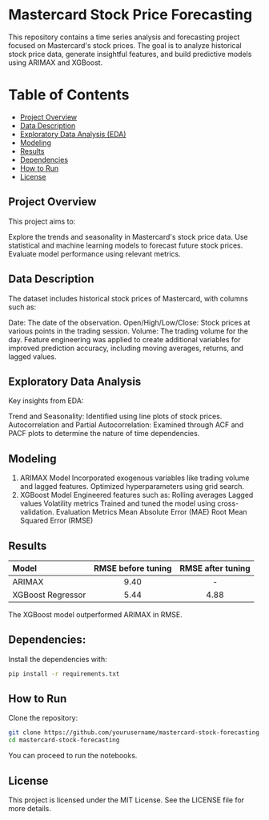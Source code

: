 # Mastercard Stock Price Forecasting

This repository contains a time series analysis and forecasting project focused on Mastercard's stock prices. The goal is to analyze historical stock price data, generate insightful features, and build predictive models using ARIMAX and XGBoost.

# Table of Contents

- [Project Overview](#project-overview)
- [Data Description](#data-description)
- [Exploratory Data Analysis (EDA)](#exploratory-data-analysis)
- [Modeling](#modeling)
- [Results](#results)
- [Dependencies](#dependencies)
- [How to Run](#how-to-run)
- [License](#license)

## Project Overview

This project aims to:

Explore the trends and seasonality in Mastercard's stock price data.
Use statistical and machine learning models to forecast future stock prices.
Evaluate model performance using relevant metrics.

## Data Description

The dataset includes historical stock prices of Mastercard, with columns such as:

Date: The date of the observation.
Open/High/Low/Close: Stock prices at various points in the trading session.
Volume: The trading volume for the day.
Feature engineering was applied to create additional variables for improved prediction accuracy, including moving averages, returns, and lagged values.

## Exploratory Data Analysis

Key insights from EDA:

Trend and Seasonality: Identified using line plots of stock prices.
Autocorrelation and Partial Autocorrelation: Examined through ACF and PACF plots to determine the nature of time dependencies.

## Modeling
1. ARIMAX Model
Incorporated exogenous variables like trading volume and lagged features.
Optimized hyperparameters using grid search.
2. XGBoost Model
Engineered features such as:
Rolling averages
Lagged values
Volatility metrics
Trained and tuned the model using cross-validation.
Evaluation Metrics
Mean Absolute Error (MAE)
Root Mean Squared Error (RMSE)

## Results

| Model             | RMSE before tuning | RMSE after tuning |
| :---------------- | :------: | :------: |
| ARIMAX            |   9.40   |     -    |
| XGBoost Regressor |   5.44   |   4.88   |

The XGBoost model outperformed ARIMAX in RMSE.

## Dependencies:

Install the dependencies with:

```bash
pip install -r requirements.txt
```
## How to Run

Clone the repository:

```bash
git clone https://github.com/yourusername/mastercard-stock-forecasting.git
cd mastercard-stock-forecasting
```

You can proceed to run the notebooks.

## License

This project is licensed under the MIT License. See the LICENSE file for more details.